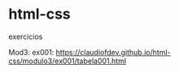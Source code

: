 # html-css
 exercicios

Mod3:
    ex001:
        https://claudiofdev.github.io/html-css/modulo3/ex001/tabela001.html